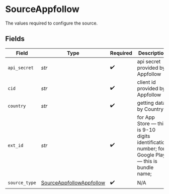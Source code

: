 # SourceAppfollow

The values required to configure the source.


## Fields

| Field                                                                                             | Type                                                                                              | Required                                                                                          | Description                                                                                       |
| ------------------------------------------------------------------------------------------------- | ------------------------------------------------------------------------------------------------- | ------------------------------------------------------------------------------------------------- | ------------------------------------------------------------------------------------------------- |
| `api_secret`                                                                                      | *str*                                                                                             | :heavy_check_mark:                                                                                | api secret provided by Appfollow                                                                  |
| `cid`                                                                                             | *str*                                                                                             | :heavy_check_mark:                                                                                | client id provided by Appfollow                                                                   |
| `country`                                                                                         | *str*                                                                                             | :heavy_check_mark:                                                                                | getting data by Country                                                                           |
| `ext_id`                                                                                          | *str*                                                                                             | :heavy_check_mark:                                                                                | for App Store — this is 9-10 digits identification number; for Google Play — this is bundle name; |
| `source_type`                                                                                     | [SourceAppfollowAppfollow](../../models/shared/sourceappfollowappfollow.md)                       | :heavy_check_mark:                                                                                | N/A                                                                                               |